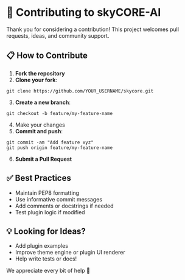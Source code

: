 # **🤝 Contributing to skyCORE-AI**

Thank you for considering a contribution! This project welcomes pull requests, ideas, and community support.

## **📋 How to Contribute**

1. **Fork the repository**
2. **Clone your fork**:
```
git clone https://github.com/YOUR_USERNAME/skycore.git
```
3. **Create a new branch**:
```
git checkout -b feature/my-feature-name
```
4. Make your changes
5. **Commit and push**:
```
git commit -am "Add feature xyz"
git push origin feature/my-feature-name
```
6. **Submit a Pull Request**

## **✅ Best Practices**

- Maintain PEP8 formatting
- Use informative commit messages
- Add comments or docstrings if needed
- Test plugin logic if modified

## **💡 Looking for Ideas?**

- Add plugin examples
- Improve theme engine or plugin UI renderer
- Help write tests or docs!

We appreciate every bit of help 💙